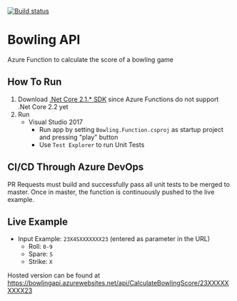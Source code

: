 [![Build status](https://joshclaxton.visualstudio.com/Root/_apis/build/status/BowlingAPI)](https://joshclaxton.visualstudio.com/Root/_build/latest?definitionId=2)

# Bowling API

Azure Function to calculate the score of a bowling game

## How To Run

1. Download [.Net Core 2.1.* SDK](https://dotnet.microsoft.com/download/dotnet-core/2.1) since Azure Functions do not support .Net Core 2.2 yet
2. Run 
	- Visual Studio 2017
		- Run app by setting `Bowling.Function.csproj` as startup project and pressing "play" button
		- Use `Test Explorer` to run Unit Tests

## CI/CD Through Azure DevOps

PR Requests must build and successfully pass all unit tests to be merged to master. Once in master, the function is continuously pushed to the live example.

## Live Example

- Input Example: `23X4SXXXXXXX23` (entered as parameter in the URL)
    - Roll: `0-9`
    - Spare: `S`
    - Strike: `X`

Hosted version can be found at https://bowlingapi.azurewebsites.net/api/CalculateBowlingScore/23XXXXXXXXX23
